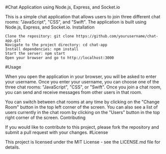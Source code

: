 #Chat Application using Node.js, Express, and Socket.io

This is a simple chat application that allows users to join three different chat rooms: "JavaScript", "CSS", and "Swift". The application is built using Node.js, Express, and Socket.io.
Installation

    Clone the repository: git clone https://github.com/yourusername/chat-app.git
    Navigate to the project directory: cd chat-app
    Install dependencies: npm install
    Start the server: npm start
    Open your browser and go to http://localhost:3000

#Usage

When you open the application in your browser, you will be asked to enter your username. Once you enter your username, you can choose one of the three chat rooms: "JavaScript", "CSS", or "Swift". Once you join a chat room, you can send and receive messages from other users in that room.

You can switch between chat rooms at any time by clicking on the "Change Room" button in the top left corner of the screen. You can also see a list of users currently in the chat room by clicking on the "Users" button in the top right corner of the screen.
Contributing

If you would like to contribute to this project, please fork the repository and submit a pull request with your changes.
#License

This project is licensed under the MIT License - see the LICENSE.md file for details.
